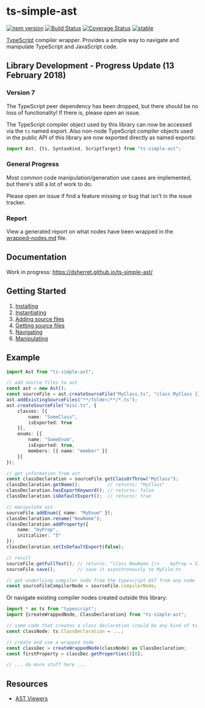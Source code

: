 ﻿ts-simple-ast
=============

[![npm version](https://badge.fury.io/js/ts-simple-ast.svg)](https://badge.fury.io/js/ts-simple-ast)
[![Build Status](https://travis-ci.org/dsherret/ts-simple-ast.svg?branch=master)](https://travis-ci.org/dsherret/ts-simple-ast)
[![Coverage Status](https://coveralls.io/repos/dsherret/ts-simple-ast/badge.svg?branch=master&service=github)](https://coveralls.io/github/dsherret/ts-simple-ast?branch=master)
[![stable](http://badges.github.io/stability-badges/dist/stable.svg)](http://github.com/badges/stability-badges)

[TypeScript](https://github.com/Microsoft/TypeScript) compiler wrapper. Provides a simple way to navigate and manipulate TypeScript and JavaScript code.

## Library Development - Progress Update (13 February 2018)

### Version 7

The TypeScript peer dependency has been dropped, but there should be no loss of functionality! If there is, please open an issue.

The TypeScript compiler object used by this library can now be accessed via the `ts` named export. Also non-node TypeScript compiler objects used in the public API of this  library are now exported directly as named exports:

```ts
import Ast, {ts, SyntaxKind, ScriptTarget} from "ts-simple-ast";
```

### General Progress

Most common code manipulation/generation use cases are implemented, but there's still a lot of work to do.

Please open an issue if find a feature missing or bug that isn't in the issue tracker.

### Report

View a generated report on what nodes have been wrapped in the [wrapped-nodes.md](wrapped-nodes.md) file.

## Documentation

Work in progress: https://dsherret.github.io/ts-simple-ast/

## Getting Started

1. [Installing](https://dsherret.github.io/ts-simple-ast/)
2. [Instantiating](https://dsherret.github.io/ts-simple-ast/setup/)
3. [Adding source files](https://dsherret.github.io/ts-simple-ast/setup/adding-source-files)
4. [Getting source files](https://dsherret.github.io/ts-simple-ast/navigation/getting-source-files)
5. [Navigating](https://dsherret.github.io/ts-simple-ast/navigation/example)
6. [Manipulating](https://dsherret.github.io/ts-simple-ast/manipulation/)

## Example

```ts
import Ast from "ts-simple-ast";

// add source files to ast
const ast = new Ast();
const sourceFile = ast.createSourceFile("MyClass.ts", "class MyClass {}\nlet myClass: MyClass;\nexport default MyClass;");
ast.addExistingSourceFiles("**/folder/**/*.ts");
ast.createSourceFile("misc.ts", {
    classes: [{
        name: "SomeClass",
        isExported: true
    }],
    enums: [{
        name: "SomeEnum",
        isExported: true,
        members: [{ name: "member" }]
    }]
});

// get information from ast
const classDeclaration = sourceFile.getClassOrThrow("MyClass");
classDeclaration.getName();          // returns: "MyClass"
classDeclaration.hasExportKeyword(); // returns: false
classDeclaration.isDefaultExport();  // returns: true

// manipulate ast
sourceFile.addEnum({ name: "MyEnum" });
classDeclaration.rename("NewName");
classDeclaration.addProperty({
    name: "myProp",
    initializer: "5"
});
classDeclaration.setIsDefaultExport(false);

// result
sourceFile.getFullText(); // returns: "class NewName {\n    myProp = 5;\n}\nlet myClass: MyClass;\n\nenum MyEnum {\n}\n"
sourceFile.save();        // save it asynchronously to MyFile.ts

// get underlying compiler node from the typescript AST from any node
const sourceFileCompilerNode = sourceFile.compilerNode;
```

Or navigate existing compiler nodes created outside this library:

```ts
import * as ts from "typescript";
import {createWrappedNode, ClassDeclaration} from "ts-simple-ast";

// some code that creates a class declaration (could be any kind of ts.Node)
const classNode: ts.ClassDeclaration = ...; 

// create and use a wrapped node
const classDec = createWrappedNode(classNode) as ClassDeclaration;
const firstProperty = classDec.getProperties()[0];

// ... do more stuff here ...
```

## Resources

* [AST Viewers](https://dsherret.github.io/ts-simple-ast/setup/ast-viewers)

